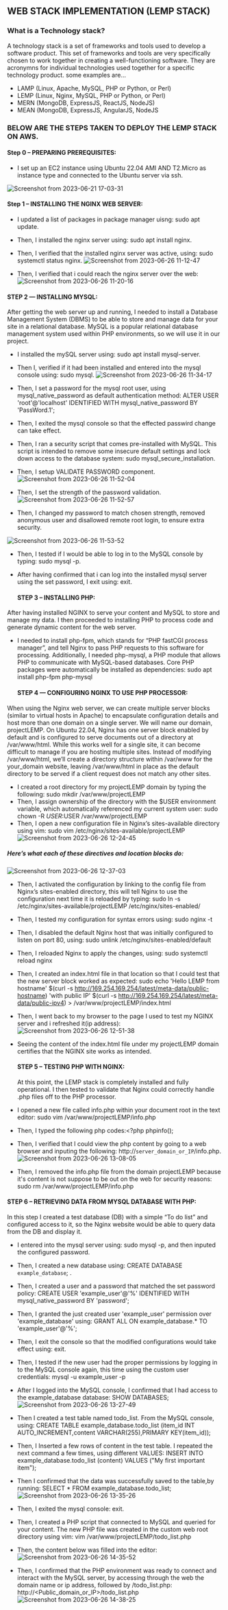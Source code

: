 ## WEB STACK IMPLEMENTATION (LEMP STACK)
### What is a Technology stack?
A technology stack is a set of frameworks and tools used to develop a software product. This set of frameworks and tools are very specifically chosen to work together in creating a well-functioning software. They are acronymns for individual technologies used together for a specific technology product. some examples are…

* LAMP (Linux, Apache, MySQL, PHP or Python, or Perl)
* LEMP (Linux, Nginx, MySQL, PHP or Python, or Perl)
* MERN (MongoDB, ExpressJS, ReactJS, NodeJS)
* MEAN (MongoDB, ExpressJS, AngularJS, NodeJS

### BELOW ARE THE STEPS TAKEN TO DEPLOY THE LEMP STACK ON AWS.
#### Step 0 – PREPARING PREREQUISITES:
* I set up an EC2 instance using Ubuntu 22.04 AMI AND T2.Micro as instance type and connected to the Ubuntu server via ssh.

![Screenshot from 2023-06-21 17-03-31](https://github.com/AbooHamzah/darey.io-pbl/assets/108676700/7e293383-c6be-493f-8356-920087a1cbd8)

#### Step 1 – INSTALLING THE NGINX WEB SERVER:
* I updated a list of packages in package manager uisng: sudo apt update.
* Then, I installed the nginx server using: sudo apt install nginx.
* Then, I verified that the installed nginx server was active, using: sudo systemctl status nginx.
  ![Screenshot from 2023-06-26 11-12-47](https://github.com/AbooHamzah/darey.io-pbl/assets/108676700/73a6fd0b-4e42-4cf2-8fb0-7704c306a53c)
  
* Then, I verified that i could reach the nginx server over the web:
  ![Screenshot from 2023-06-26 11-20-16](https://github.com/AbooHamzah/darey.io-pbl/assets/108676700/edfb13dd-f3ca-452c-9900-c400cf155fad)

#### STEP 2 — INSTALLING MYSQL: 
After getting the web server up and running, I needed to install a Database Management System (DBMS) to be able to store and manage data for your site in a relational database. MySQL is a popular relational database management system used within PHP environments, so we will use it in our project.

* I installed the mySQL server using: sudo apt install mysql-server.
* Then I, verified if it had been installed and entered into the mysql console using: sudo mysql.
  ![Screenshot from 2023-06-26 11-34-17](https://github.com/AbooHamzah/darey.io-pbl/assets/108676700/592b16c4-183d-4d51-832b-63030d5c01eb)
  
* Then, I set a password for the mysql root user, using mysql_native_password as default authentication method: ALTER USER 'root'@'localhost' IDENTIFIED WITH mysql_native_password BY 'PassWord.1';
* Then, I exited the mysql console so that the effected passwird change can take effect.
* Then, I ran a security script that comes pre-installed with MySQL. This script is intended to remove some insecure default settings and lock down access to the database system: sudo mysql_secure_installation.
*  Then, I setup VALIDATE PASSWORD component.
  ![Screenshot from 2023-06-26 11-52-04](https://github.com/AbooHamzah/darey.io-pbl/assets/108676700/0a233218-222e-484e-bfbf-06cee76b6b23)

*  Then, I set the strength of the password validation.
  ![Screenshot from 2023-06-26 11-52-57](https://github.com/AbooHamzah/darey.io-pbl/assets/108676700/0c0a0698-45be-42a2-a300-c97406edfdf8)

*  Then, I changed my password to match chosen strength, removed anonymous user and disallowed remote root login, to ensure extra security.
  
  ![Screenshot from 2023-06-26 11-53-52](https://github.com/AbooHamzah/darey.io-pbl/assets/108676700/1a4229c1-2f73-4f1f-9d74-25be1981f172)

* Then, I tested if I would be able to log in to the MySQL console by typing: sudo mysql -p.
* After having confirmed that i can log into the installed mysql server using the set password, I exit using: exit.

  #### STEP 3 – INSTALLING PHP:
After having installed NGINX to serve your content and MySQL to store and manage my data. I then proceeded to installing PHP to process code and generate dynamic content for the web server.

* I needed to install php-fpm, which stands for “PHP fastCGI process manager”, and tell Nginx to pass PHP requests to this software for processing. Additionally, I needed php-mysql, a PHP module that allows PHP to communicate with MySQL-based databases. Core PHP packages were automatically be installed as dependencies: sudo apt install php-fpm php-mysql

  
  #### STEP 4 — CONFIGURING NGINX TO USE PHP PROCESSOR:
When using the Nginx web server, we can create multiple server blocks (similar to virtual hosts in Apache) to encapsulate configuration details and host more than one domain on a single server. We will name our domain, projectLEMP.
On Ubuntu 22.04, Nginx has one server block enabled by default and is configured to serve documents out of a directory at /var/www/html. While this works well for a single site, it can become difficult to manage if you are hosting multiple sites. Instead of modifying /var/www/html, we’ll create a directory structure within /var/www for the your_domain website, leaving /var/www/html in place as the default directory to be served if a client request does not match any other sites.
* I created a root directory for my projectLEMP domain by typing the following: sudo mkdir /var/www/projectLEMP
* Then, I assign ownership of the directory with the $USER environment variable, which automatically referenced my current system user: sudo chown -R $USER:$USER /var/www/projectLEMP
* Then, I open a new configuration file in Nginx’s sites-available directory using vim: sudo vim /etc/nginx/sites-available/projectLEMP
  ![Screenshot from 2023-06-26 12-24-45](https://github.com/AbooHamzah/darey.io-pbl/assets/108676700/aaedbe13-f039-45d0-ac52-565a3763bbda)
  
 ##### Here’s what each of these directives and location blocks do:
![Screenshot from 2023-06-26 12-37-03](https://github.com/AbooHamzah/darey.io-pbl/assets/108676700/9afb23c5-9a5c-4fa0-8699-4d347b9e32e8)

* Then, I activated the configuration by linking to the config file from Nginx’s sites-enabled directory, this will tell Nginx to use the configuration next time it is reloaded by typing: sudo ln -s /etc/nginx/sites-available/projectLEMP /etc/nginx/sites-enabled/
* Then, I tested my configuration for syntax errors using: sudo nginx -t
* Then, I disabled the default Nginx host that was initially configured to listen on port 80, using: sudo unlink /etc/nginx/sites-enabled/default
* Then, I reloaded Nginx to apply the changes, using: sudo systemctl reload nginx
* Then, I created an index.html file in that location so that I could test that the new server block worked as expected:
sudo echo 'Hello LEMP from hostname' $(curl -s http://169.254.169.254/latest/meta-data/public-hostname) 'with public IP' $(curl -s http://169.254.169.254/latest/meta-data/public-ipv4) > /var/www/projectLEMP/index.html
* Then, I went back to my browser to the page I used to test my NGINX server and i refreshed it(ip address):
  ![Screenshot from 2023-06-26 12-51-38](https://github.com/AbooHamzah/darey.io-pbl/assets/108676700/d2f000f8-9ea2-4e7c-9307-421e58cc621d)
  
* Seeing the content of the index.html file under my projectLEMP domain certifies that the NGINX site works as intended.

  #### STEP 5 – TESTING PHP WITH NGINX:
  At this point, the LEMP stack is completely installed and fully operational. I then tested to validate that Nginx could correctly handle .php files off to the PHP processor.
* I opened a new file called info.php within your document root in the text editor: sudo vim /var/www/projectLEMP/info.php
* Then, I typed the following php codes:<?php
phpinfo();
* Then, I verified that I could view the php content by going to a web browser and inputing the following: http://`server_domain_or_IP`/info.php.
  ![Screenshot from 2023-06-26 13-08-05](https://github.com/AbooHamzah/darey.io-pbl/assets/108676700/e4a9ab9f-84e0-4ce4-abfa-abd8e7574ee6)

* Then, I removed the info.php file from the domain projectLEMP because it's content is not suppose to be out on the web for security reasons: sudo rm /var/www/projectLEMP/info.php

#### STEP 6 – RETRIEVING DATA FROM MYSQL DATABASE WITH PHP:
In this step I created a test database (DB) with a simple “To do list” and configured access to it, so the Nginx website would be able to query data from the DB and display it.
* I entered into the mysql server using: sudo mysql -p, and then inputed the configured password.
* Then, I created a new database using: CREATE DATABASE `example_database`; .
* Then, I created a user and a password that matched the set password policy: CREATE USER 'example_user'@'%' IDENTIFIED WITH mysql_native_password BY 'password';
* Then, I granted the just created user 'example_user' permission over 'example_database' using: GRANT ALL ON example_database.* TO 'example_user'@'%';
* Then, I exit the console so that the modified configurations would take effect using: exit.
* Then, I tested if the new user had the proper permissions by logging in to the MySQL console again, this time using the custom user credentials: mysql -u example_user -p
* After I logged into the MySQL console, I confirmed that I had access to the example_database database: SHOW DATABASES;
![Screenshot from 2023-06-26 13-27-49](https://github.com/AbooHamzah/darey.io-pbl/assets/108676700/2430b589-4dd9-43b7-8b74-6464fce88b16)

* Then I created a test table named todo_list. From the MySQL console, using: CREATE TABLE example_database.todo_list (item_id INT AUTO_INCREMENT,content VARCHAR(255),PRIMARY KEY(item_id));
* Then, I Inserted a few rows of content in the test table. I repeated the next command a few times, using different VALUES: INSERT INTO example_database.todo_list (content) VALUES ("My first important item");
* Then I confirmed that the data was successfully saved to the table,by running: SELECT * FROM example_database.todo_list;
  ![Screenshot from 2023-06-26 13-35-26](https://github.com/AbooHamzah/darey.io-pbl/assets/108676700/7531b90b-d469-46b0-a0fa-de44d1e0af57)
  
* Then, I exited the mysql console: exit.
* Then, I created a PHP script that connected to MySQL and queried for your content. The new PHP file was created in the custom web root directory using vim: vim /var/www/projectLEMP/todo_list.php
* Then, the content below was filled into the editor:
  ![Screenshot from 2023-06-26 14-35-52](https://github.com/AbooHamzah/darey.io-pbl/assets/108676700/2b37deba-3b08-4c34-9e9d-f1b8b0ee7214)
  
* Then, I confirmed that the PHP environment was ready to connect and interact with the MySQL server, by accessing through the web the domain name or ip address, followed by /todo_list.php: http://<Public_domain_or_IP>/todo_list.php
  ![Screenshot from 2023-06-26 14-38-25](https://github.com/AbooHamzah/darey.io-pbl/assets/108676700/74451679-9505-4272-ad1f-53fa5a362ece)


